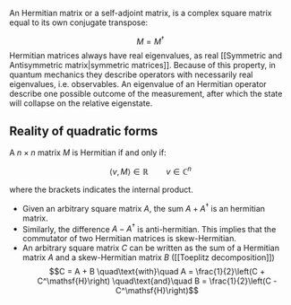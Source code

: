 An Hermitian matrix or a self-adjoint matrix, is a complex square matrix equal to its own conjugate transpose:

$$M=M^\dagger$$
Hermitian matrices always have real eigenvalues, as real [[Symmetric and Antisymmetric matrix|symmetric matrices]]. Because of this property, in quantum mechanics they describe operators with necessarily real eigenvalues, i.e. observables. An eigenvalue of an Hermitian operator describe one possible outcome of the measurement, after which the state will collapse on the relative eigenstate.

## Reality of quadratic forms

A $n \times n$ matrix $M$ is Hermitian if and only if:

$$\langle v, M \rangle \in \mathbb{R} \qquad v\in\mathbb{C}^n$$

where the brackets indicates the internal product.

- Given an arbitrary square matrix $A$, the sum $A+A^\dagger$ is an hermitian matrix.
- Similarly, the difference $A-A^\dagger$ is anti-hermitian. This implies that the commutator of two Hermitian matrices is skew-Hermitian.
- An arbitrary square matrix $C$ can be written as the sum of a Hermitian matrix $A$ and a skew-Hermitian matrix $B$ ([[Toeplitz decomposition]])
$$C = A + B \quad\text{with}\quad A = \frac{1}{2}\left(C + C^\mathsf{H}\right) \quad\text{and}\quad B = \frac{1}{2}\left(C - C^\mathsf{H}\right)$$